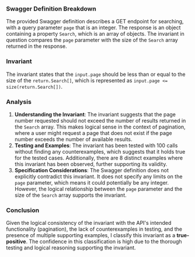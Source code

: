 ### Swagger Definition Breakdown
The provided Swagger definition describes a GET endpoint for searching, with a query parameter `page` that is an integer. The response is an object containing a property `Search`, which is an array of objects. The invariant in question compares the `page` parameter with the size of the `Search` array returned in the response.

### Invariant
The invariant states that the `input.page` should be less than or equal to the size of the `return.Search[]`, which is represented as `input.page <= size(return.Search[])`. 

### Analysis
1. **Understanding the Invariant**: The invariant suggests that the page number requested should not exceed the number of results returned in the `Search` array. This makes logical sense in the context of pagination, where a user might request a page that does not exist if the page number exceeds the number of available results.
2. **Testing and Examples**: The invariant has been tested with 100 calls without finding any counterexamples, which suggests that it holds true for the tested cases. Additionally, there are 8 distinct examples where this invariant has been observed, further supporting its validity.
3. **Specification Considerations**: The Swagger definition does not explicitly contradict this invariant. It does not specify any limits on the `page` parameter, which means it could potentially be any integer. However, the logical relationship between the `page` parameter and the size of the `Search` array supports the invariant.

### Conclusion
Given the logical consistency of the invariant with the API's intended functionality (pagination), the lack of counterexamples in testing, and the presence of multiple supporting examples, I classify this invariant as a **true-positive**. The confidence in this classification is high due to the thorough testing and logical reasoning supporting the invariant.
